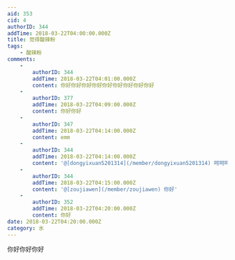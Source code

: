 ```yaml
---
aid: 353
cid: 4
authorID: 344
addTime: 2018-03-22T04:00:00.000Z
title: 觉得酸辣粉
tags:
    - 酸辣粉
comments:
    -
        authorID: 344
        addTime: 2018-03-22T04:01:00.000Z
        content: 你好你好你好你好你好你好你好你好你好
    -
        authorID: 377
        addTime: 2018-03-22T04:09:00.000Z
        content: 你好你好
    -
        authorID: 347
        addTime: 2018-03-22T04:14:00.000Z
        content: emm
    -
        authorID: 344
        addTime: 2018-03-22T04:14:00.000Z
        content: '@[dongyixuan5201314](/member/dongyixuan5201314) 呵呵呵'
    -
        authorID: 344
        addTime: 2018-03-22T04:15:00.000Z
        content: '@[zoujiawen](/member/zoujiawen) 你好'
    -
        authorID: 352
        addTime: 2018-03-22T04:20:00.000Z
        content: 你好
date: 2018-03-22T04:20:00.000Z
category: 水
---
```


你好你好你好
